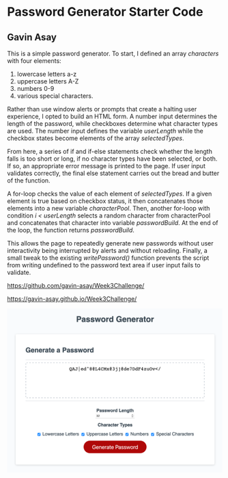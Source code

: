 # Password Generator Starter Code
## Gavin Asay

This is a simple password generator. To start, I defined an array _characters_ with four elements:
1. lowercase letters a-z
2. uppercase letters A-Z
3. numbers 0-9
4. various special characters.

Rather than use window alerts or prompts that create a halting user experience, I opted to build an HTML form. A number input determines the length of the password, while checkboxes determine what character types are used. The number input defines the variable _userLength_ while the checkbox states become elements of the array _selectedTypes_.

From here, a series of if and if-else statements check whether the length falls is too short or long, if no character types have been selected, or both. If so, an appropriate error message is printed to the page. If user input validates correctly, the final else statement carries out the bread and butter of the function.

A for-loop checks the value of each element of _selectedTypes_. If a given element is true based on checkbox status, it then concatenates those elements into a new variable _characterPool_. Then, another for-loop with condition _i &lt; userLength_  selects a random character from characterPool and concatenates that character into variable _passwordBuild_. At the end of the loop, the function returns _passwordBuild_.

This allows the page to repeatedly generate new passwords without user interactivity being interrupted by alerts and without reloading. Finally, a small tweak to the existing _writePassword()_ function prevents the script from writing undefined to the password text area if user input fails to validate.

https://github.com/gavin-asay/Week3Challenge/

https://gavin-asay.github.io/Week3Challenge/

![Preview of password generator](./assets/images/pwordpreview.png)

